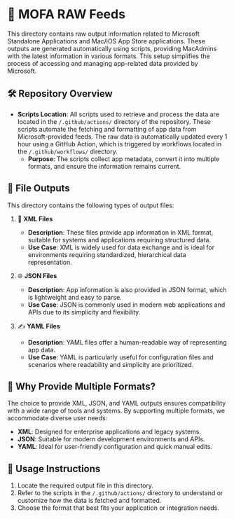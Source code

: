 # 📂 MOFA RAW Feeds

This directory contains raw output information related to Microsoft Standalone Applications and Mac/iOS App Store applications. These outputs are generated automatically using scripts, providing MacAdmins with the latest information in various formats. This setup simplifies the process of accessing and managing app-related data provided by Microsoft.

## 🛠️ Repository Overview

- **Scripts Location**: All scripts used to retrieve and process the data are located in the `/.github/actions/` directory of the repository. These scripts automate the fetching and formatting of app data from Microsoft-provided feeds. The raw data is automatically updated every 1 hour using a GitHub Action, which is triggered by workflows located in the `/.github/workflows/` directory.
  - **Purpose**: The scripts collect app metadata, convert it into multiple formats, and ensure the information remains current.

## 📄 File Outputs

This directory contains the following types of output files:

1. 🧩 **XML Files**
   - **Description**: These files provide app information in XML format, suitable for systems and applications requiring structured data.
   - **Use Case**: XML is widely used for data exchange and is ideal for environments requiring standardized, hierarchical data representation.

2. 🌐 **JSON Files**
   - **Description**: App information is also provided in JSON format, which is lightweight and easy to parse.
   - **Use Case**: JSON is commonly used in modern web applications and APIs due to its simplicity and flexibility.

3. ✍️ **YAML Files**
   - **Description**: YAML files offer a human-readable way of representing app data.
   - **Use Case**: YAML is particularly useful for configuration files and scenarios where readability and simplicity are prioritized.

## 🌟 Why Provide Multiple Formats?

The choice to provide XML, JSON, and YAML outputs ensures compatibility with a wide range of tools and systems. By supporting multiple formats, we accommodate diverse user needs:

- **XML**: Designed for enterprise applications and legacy systems.
- **JSON**: Suitable for modern development environments and APIs.
- **YAML**: Ideal for user-friendly configuration and quick manual edits.

## 📌 Usage Instructions

1. Locate the required output file in this directory.
2. Refer to the scripts in the `/.github/actions/` directory to understand or customize how the data is fetched and formatted.
3. Choose the format that best fits your application or integration needs.

